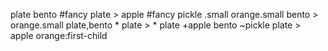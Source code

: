 plate
bento
#fancy
plate > apple
#fancy pickle
.small
orange.small
bento > orange.small
plate,bento
*
plate > *
plate +apple
bento ~pickle
plate > apple
orange:first-child
